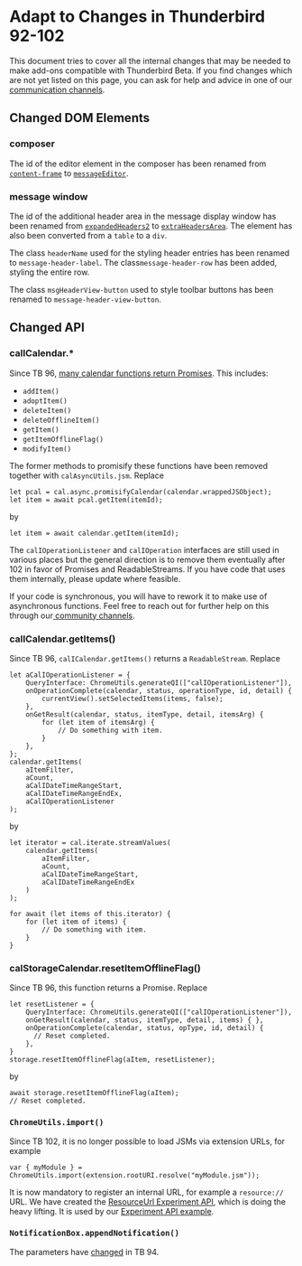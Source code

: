 # Adapt to Changes in Thunderbird 92-102

This document tries to cover all the internal changes that may be needed to make add-ons compatible with Thunderbird Beta. If you find changes which are not yet listed on this page, you can ask for help and advice in one of our [communication channels](https://developer.thunderbird.net/#getting-plugged-into-the-community).

## Changed DOM Elements

### composer

The id of the editor element in the composer has been renamed from [`content-frame`](https://searchfox.org/comm-esr91/source/mail/components/compose/content/messengercompose.xhtml#2478) to [`messageEditor`](https://searchfox.org/comm-central/rev/36c713a3d0bf0d0ca2208fdf74f8a133d4ed7edd/mail/components/compose/content/messengercompose.xhtml#2460).

### message window

The id of the additional header area in the message display window has been renamed from [`expandedHeaders2`](https://searchfox.org/comm-esr91/source/mail/base/content/msgHdrView.inc.xhtml#268) to [`extraHeadersArea`](https://searchfox.org/comm-central/rev/7e775d6f5ba8334b968619bed2082cd967615a75/mail/base/content/msgHdrView.inc.xhtml#408). The element has also been converted from a `table` to a `div`.&#x20;

The class `headerName` used for the styling header entries has been renamed to `message-header-label`. The class`message-header-row` has been added, styling the entire row.

The class `msgHeaderView-button` used to style toolbar buttons has been renamed to `message-header-view-button`.

## Changed API

### calICalendar.\*

Since TB 96, [many calendar functions return Promises](https://searchfox.org/comm-central/source/calendar/base/public/calICalendar.idl). This includes:

* `addItem()`
* `adoptItem()`
* `deleteItem()`
* `deleteOfflineItem()`
* `getItem()`
* `getItemOfflineFlag()`
* `modifyItem()`

The former methods to promisify these functions have been removed together with `calAsyncUtils.jsm`. Replace

```
let pcal = cal.async.promisifyCalendar(calendar.wrappedJSObject);
let item = await pcal.getItem(itemId);
```

by

```
let item = await calendar.getItem(itemId);
```
The `calIOperationListener` and `calIOperation` interfaces are still used in various places but the general direction is to remove them eventually after 102 in favor of Promises and ReadableStreams. If you have code that uses them internally, please update where feasible.

If your code is synchronous, you will have to rework it to make use of asynchronous functions. Feel free to reach out for further help on this through our[ community channels](../../community.md).

### calICalendar.getItems()

Since TB 96, `calICalendar.getItems()` returns a `ReadableStream`. Replace

```
let aCalIOperationListener = {
    QueryInterface: ChromeUtils.generateQI(["calIOperationListener"]),
    onOperationComplete(calendar, status, operationType, id, detail) {
        currentView().setSelectedItems(items, false);
    },
    onGetResult(calendar, status, itemType, detail, itemsArg) {
        for (let item of itemsArg) {
            // Do something with item.
        }
    },
};
calendar.getItems(
    aItemFilter,
    aCount,
    aCalIDateTimeRangeStart,
    aCalIDateTimeRangeEndEx,
    aCalIOperationListener
);
```

by

```
let iterator = cal.iterate.streamValues(
    calendar.getItems(
        aItemFilter,
        aCount,
        aCalIDateTimeRangeStart,
        aCalIDateTimeRangeEndEx
    )
);

for await (let items of this.iterator) {
    for (let item of items) {
        // Do something with item.
    }
}
```

### calStorageCalendar.resetItemOfflineFlag()

Since TB 96, this function returns a Promise. Replace

```
let resetListener = {
    QueryInterface: ChromeUtils.generateQI(["calIOperationListener"]),
    onGetResult(calendar, status, itemType, detail, items) { },
    onOperationComplete(calendar, status, opType, id, detail) {
      // Reset completed.
    },
}
storage.resetItemOfflineFlag(aItem, resetListener);
```

by

```
await storage.resetItemOfflineFlag(aItem);
// Reset completed.
```

### `ChromeUtils.import()`

Since TB 102, it is no longer possible to load JSMs via extension URLs, for example&#x20;

```
var { myModule } = ChromeUtils.import(extension.rootURI.resolve("myModule.jsm"));
```

It is now mandatory to register an internal URL, for example a `resource://` URL. We have created the [ResourceUrl Experiment API](https://github.com/thundernest/addon-developer-support/tree/master/auxiliary-apis/ResourceUrl), which is doing the heavy lifting. It is used by our [Experiment API example](https://github.com/thundernest/sample-extensions/tree/master/experiment).

### `NotificationBox.appendNotification()`

The parameters have [changed](https://searchfox.org/mozilla-central/rev/f8576fec48d866c5f988baaf1fa8d2f8cce2a82f/toolkit/content/widgets/notificationbox.js#78-149) in TB 94.
